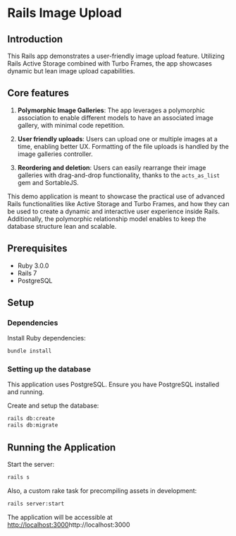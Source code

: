 # Rails Image Upload

## Introduction

This Rails app demonstrates a user-friendly image upload feature. Utilizing Rails Active Storage combined with Turbo Frames, the app showcases dynamic but lean image upload capabilities.

## Core features

1. **Polymorphic Image Galleries**: The app leverages a polymorphic association to enable different models to have an associated image gallery, with minimal code repetition.

2. **User friendly uploads**: Users can upload one or multiple images at a time, enabling better UX. Formatting of the file uploads is handled by the image galleries controller.

3. **Reordering and deletion**: Users can easily rearrange their image galleries with drag-and-drop functionality, thanks to the `acts_as_list` gem and SortableJS. 


This demo application is meant to showcase the practical use of advanced Rails functionalities like Active Storage and Turbo Frames, and how they can be used to create a dynamic and interactive user experience inside Rails. Additionally, the polymorphic relationship model enables to keep the database structure lean and scalable. 


## Prerequisites
- Ruby 3.0.0
- Rails 7
- PostgreSQL

## Setup

### Dependencies
Install Ruby dependencies:
```bash
bundle install
```

### Setting up the database
This application uses PostgreSQL. Ensure you have PostgreSQL installed and running.

Create and setup the database:
```bash
rails db:create
rails db:migrate
```

## Running the Application
Start the server:
```bash
rails s
```

Also, a custom rake task for precompiling assets in development:
```bash
rails server:start
```

The application will be accessible at [http://localhost:3000](http://localhost:3000)http://localhost:3000
